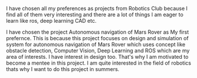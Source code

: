 I have chosen all my preferences as projects from Robotics Club because I find all of them very interesting and there are a lot of things I am eager to learn like ros, deep learning CAD etc.

I have chosen the project Autonomous navigation of Mars Rover as My first prefernce. This is because this project focuses on design and simulation of system for autonomous navigation of Mars Rover which uses concept like obstacle detection, Computer Vision, Deep Learning  and ROS which are my area of interests. I have interest in design too. That's why I am motivated to become a mentee in this project. 
I am quite interested in the field of robotics thats why I want to do this project in summers.
